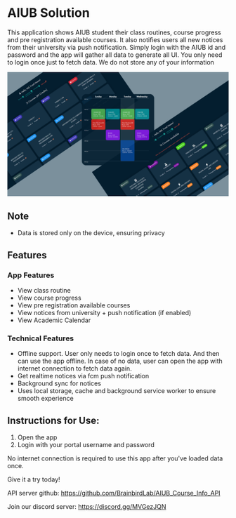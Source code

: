 # AIUB Solution

This application shows AIUB student their class routines, course progress and pre registration available courses. It also notifies users all new notices from their university via push notification. Simply login with the AIUB id and password and the app will gather all data to generate all UI. You only need to login once just to fetch data. We do not store any of your information

![Cover photo](./cover.png)

## Note
- Data is stored only on the device, ensuring privacy

## Features
### App Features
- View class routine
- View course progress
- View pre registration available courses
- View notices from university + push notification (if enabled)
- View Academic Calendar
### Technical Features
- Offline support. User only needs to login once to fetch data. And then can use the app offline. In case of no data, user can open the app with internet connection to fetch data again.
- Get realtime notices via fcm push notification
- Background sync for notices
- Uses local storage, cache and background service worker to ensure smooth experience

## Instructions for Use:
1. Open the app
2. Login with your portal username and password

No internet connection is required to use this app after you've loaded data once.

Give it a try today!

API server github: https://github.com/BrainbirdLab/AIUB_Course_Info_API

Join our discord server: https://discord.gg/MVGezJQN
